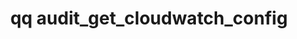 ---
category: audit
command: audit_get_cloudwatch_config
optional_options: []
permalink: /qq-cli-command-guide/audit/audit_get_cloudwatch_config.html
positional_options: []
sidebar: qq_cli_command_reference_sidebar
summary: This section explains how to use the <code>qq audit_get_cloudwatch_config</code>
  command.
synopsis: Get audit CloudWatch configuration
title: qq audit_get_cloudwatch_config
usage: qq audit_get_cloudwatch_config [-h]
zendesk_source: qq CLI Command Guide

---
